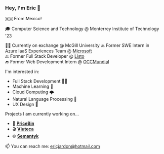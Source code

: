 ### Hey, I'm Eric 👋

<!--
**ericjardon/ericjardon** is a ✨ _special_ ✨ repository because its `README.md` (this file) appears on your GitHub profile.

Here are some ideas to get you started:

- 🔭 I’m currently working on ...
- 🌱 I’m currently learning ...
- 👯 I’m looking to collaborate on ...
- 🤔 I’m looking for help with ...
- 💬 Ask me about ...
- 📫 How to reach me: ...
- 😄 Pronouns: ...
- ⚡ Fun fact: ...
-->

🇲🇽 From Mexico!

🎓 Computer Science and Technology @ Monterrey Institute of Technology '23

🧑‍💻 Currently on exchange @ McGill University
🔙 Former SWE Intern in Azure IaaS Experiences Team @ [Microsoft](https://microsoft.com)  
🔙 Former Full Stack Developer @ [Listo](https://listo.mx/)  
🔙 Former Web Development Intern @ [OCCMundial](https://www.occ.com.mx/)  

I'm interested in:

- Full Stack Development 👨‍💻
- Machine Learning 🤖 
- Cloud Computing 🌩️
- Natural Language Processing 🧠
- UX Design 🎨

Projects I am currently working on...
- 🍜 [**PriceBin**](https://github.com/panasweb/pricebin)
- 🎬 [**Viuteca**](https://github.com/ericjardon/viuteca)
- 🌐 [**Semantyk**](https://www.semantyk.com/)

📫 You can reach me: ericjardon@hotmail.com
